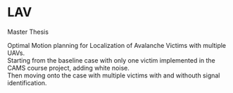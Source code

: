 # LAV
Master Thesis

Optimal Motion planning for Localization of Avalanche Victims with multiple UAVs.  
Starting from the baseline case with only one victim implemented in the CAMS course project, adding white noise.  
Then moving onto the case with multiple victims with and withouth signal  identification.  

